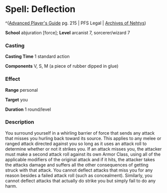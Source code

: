 # Spell: Deflection

^([Advanced Player's Guide][ss-deflection] pg. 215 | PFS Legal | [Archives of Nehtys][sn-deflection])

**School** abjuration [force]; **Level** arcanist 7, sorcerer/wizard 7

### Casting

**Casting Time** 1 standard action

**Components** V, S, M (a piece of rubber dipped in glue)

### Effect

**Range** personal

**Target** you

**Duration** 1 round/level

### Description

You surround yourself in a whirling barrier of force that sends any attack that misses you hurling back toward its source. This applies to any melee or ranged attack directed against you so long as it uses an attack roll to determine whether or not it strikes you. If an attack misses you, the attacker must make a second attack roll against its own Armor Class, using all of the applicable modifiers of the original attack and if it hits, the attacker takes the attacks damage and suffers all the other consequences of getting struck with that attack. You cannot deflect attacks that miss you for any reason besides a failed attack roll (such as concealment). Similarly, you cannot deflect attacks that actually do strike you but simply fail to do any harm.

[ss-deflection]: http://paizo.com/pathfinderRPG/v57
[sn-deflection]: http://www.archivesofnethys.com/SpellDisplay.aspx?ItemName=Deflection